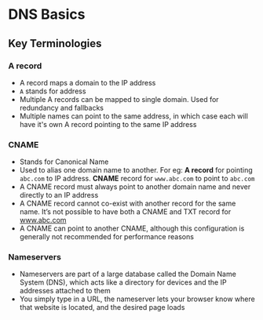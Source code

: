 # DNS Basics

## Key Terminologies
### A record
- A record maps a domain to the IP address
- `A` stands for address
- Multiple A records can be mapped to single domain. Used for redundancy and fallbacks
- Multiple names can point to the same address, in which case each will have it's own A record pointing to the same IP address

### CNAME
- Stands for Canonical Name
- Used to alias one domain name to another. For eg: **A record** for pointing `abc.com` to IP address. **CNAME** record for `www.abc.com` to point to `abc.com`
- A CNAME record must always point to another domain name and never directly to an IP address
- A CNAME record cannot co-exist with another record for the same name. It’s not possible to have both a CNAME and TXT record for www.abc.com
- A CNAME can point to another CNAME, although this configuration is generally not recommended for performance reasons

### Nameservers
- Nameservers are part of a large database called the Domain Name System (DNS), which acts like a directory for devices and the IP addresses attached to them
- You simply type in a URL, the nameserver lets your browser know where that website is located, and the desired page loads